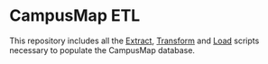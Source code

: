 # CampusMap ETL

This repository includes all the [Extract](extract), [Transform](transform) and [Load](load) scripts necessary to populate the CampusMap database.